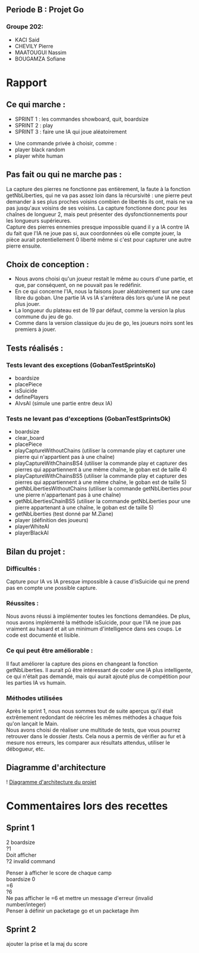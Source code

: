 ## Periode B : Projet Go
### Groupe 202:
* KACI Said
* CHEVILY Pierre
* MAATOUGUI Nassim
* BOUGAMZA Sofiane
# Rapport

## Ce qui marche : 
* SPRINT 1 : les commandes showboard, quit, boardsize
* SPRINT 2 : play
* SPRINT 3 : faire une IA qui joue aléatoirement 
- Une commande privée à choisir, comme :
- player black random
- player white human

## Pas fait ou qui ne marche pas :

La capture des pierres ne fonctionne pas entièrement, la faute à la fonction getNbLiberties, qui ne va pas assez loin dans la récursivité : une pierre peut demander à ses plus proches voisins combien de libertés ils ont, mais ne va pas jusqu'aux voisins de ses voisins. La capture fonctionne donc pour les chaînes de longueur 2, mais peut présenter des dysfonctionnements pour les longueurs supérieures.  
Capture des pierres ennemies presque impossible quand il y a IA contre IA du fait que l'IA ne joue pas si, aux coordonnées où elle compte jouer, la pièce aurait potentiellement 0 liberté même si c'est pour capturer une autre pierre ensuite.

## Choix de conception :
* Nous avons choisi qu'un joueur restait le même au cours d'une partie, et que, par conséquent, on ne pouvait pas le redéfinir.
* En ce qui concerne l'IA, nous la faisons jouer aléatoirement sur une case libre du goban. Une partie IA vs IA s'arrêtera dès lors qu'une IA ne peut plus jouer.
* La longueur du plateau est de 19 par défaut, comme la version la plus commune du jeu de go.
* Comme dans la version classique du jeu de go, les joueurs noirs sont les premiers à jouer.


## Tests réalisés :
### Tests levant des exceptions (GobanTestSprintsKo)
- boardsize
- placePiece
- isSuicide
- definePlayers
- AIvsAI (simule une partie entre deux IA)

### Tests ne levant pas d'exceptions (GobanTestSprintsOk)
- boardsize
- clear_board
- placePiece
- playCaptureWithoutChains (utiliser la commande play et capturer une pierre qui n'appartient pas à une chaîne)
- playCaptureWithChainsBS4 (utiliser la commande play et capturer des pierres qui appartiennent à une même chaîne, le goban est de taille 4)
- playCaptureWithChainsBS5 (utiliser la commande play et capturer des pierres qui appartiennent à une même chaîne, le goban est de taille 5)
- getNbLibertiesWithoutChains (utiliser la commande getNbLiberties pour une pierre n'appartenant pas à une chaîne)
- getNbLibertiesChainBS5 (utiliser la commande getNbLiberties pour une pierre appartenant à une chaîne, le goban est de taille 5)
- getNbLiberties (test donné par M.Ziane)
- player (définition des joueurs)
- playerWhiteAI
- playerBlackAI

## Bilan du projet :

### Difficultés :
Capture pour IA vs IA presque impossible à cause d'isSuicide qui ne prend pas en compte une possible capture.

### Réussites :
Nous avons réussi à implémenter toutes les fonctions demandées. De plus, nous avons implémenté la méthode isSuicide, pour que l'IA ne joue pas vraiment au hasard et ait un minimum d'intelligence dans ses coups. Le code est documenté et lisible.

### Ce qui peut être améliorable :

Il faut améliorer la capture des pions en changeant la fonction getNbLiberties.
Il aurait pû être intéressant de coder une IA plus intelligente, ce qui n'était pas demandé, mais qui aurait ajouté plus de compétition pour les parties IA vs humain.

### Méthodes utilisées
Après le sprint 1, nous nous sommes tout de suite aperçus qu'il était extrêmement redondant de réécrire les mêmes méthodes à chaque fois qu'on lançait le Main.  
Nous avons choisi de réaliser une multitude de tests, que vous pourrez retrouver dans le dossier /tests. Cela nous a permis de vérifier au fur et à mesure nos erreurs, les comparer aux résultats attendus, utiliser le débogueur, etc. 

## Diagramme d'architecture
! [Diagramme d'architecture du projet](Diagramme_architecture.png)

# Commentaires lors des recettes
## Sprint 1
2 boardsize  
?1  
Doit afficher  
?2 invalid command

Penser à afficher le score de chaque camp  
boardsize 0  
=6  
?6  
Ne pas afficher le =6 et mettre un message d'erreur (invalid number/integer)  
Penser à définir un packetage go et un packetage ihm



## Sprint 2
ajouter la prise et la maj du score